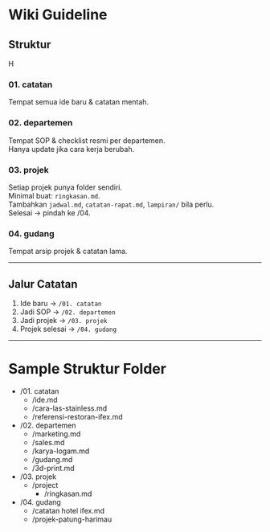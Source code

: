 # Wiki Guideline

## Struktur
H
### 01. catatan  
Tempat semua ide baru & catatan mentah.  

### 02. departemen  
Tempat SOP & checklist resmi per departemen.  
Hanya update jika cara kerja berubah.

### 03. projek  
Setiap projek punya folder sendiri.  
Minimal buat: `ringkasan.md`.  
Tambahkan `jadwal.md`, `catatan-rapat.md`, `lampiran/` bila perlu.  
Selesai → pindah ke /04.

### 04. gudang  
Tempat arsip projek & catatan lama.  

---

## Jalur Catatan
1. Ide baru → `/01. catatan`  
2. Jadi SOP → `/02. departemen`  
3. Jadi projek → `/03. projek`  
4. Projek selesai → `/04. gudang`

---

# Sample Struktur Folder

- /01. catatan  
    - /ide.md  
    - /cara-las-stainless.md  
    - /referensi-restoran-ifex.md  
- /02. departemen  
    - /marketing.md  
    - /sales.md  
    - /karya-logam.md  
    - /gudang.md  
    - /3d-print.md  
- /03. projek  
    - /project  
        - /ringkasan.md  
- /04. gudang  
    - /catatan hotel ifex.md  
    - /projek-patung-harimau
